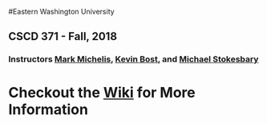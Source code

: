 #Eastern Washington University
## CSCD 371 - Fall, 2018

### Instructors [Mark Michelis](https://github.com/MarkMichaelis), [Kevin Bost](https://github.com/Keboo), and [Michael Stokesbary](https://github.com/breaman)

# Checkout the [Wiki](https://github.com/IntelliTect-Samples/EWU-CSCD371-2018-Fall/wiki) for More Information

